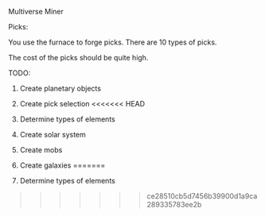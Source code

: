 Multiverse Miner

Picks:

You use the furnace to forge picks. There are 10 types of picks.

The cost of the picks should be quite high.


TODO:
1) Create planetary objects

2) Create pick selection
<<<<<<< HEAD
3) Determine types of elements
4) Create solar system
5) Create mobs
6) Create galaxies
=======

3) Determine types of elements
>>>>>>> ce28510cb5d7456b39900d1a9ca289335783ee2b
